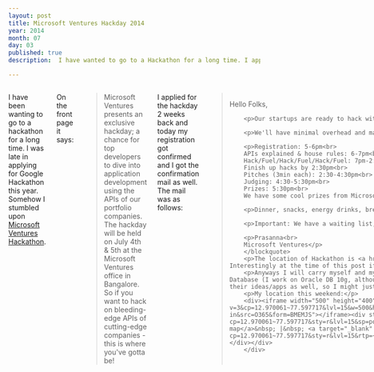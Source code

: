```yaml
---
layout: post
title: Microsoft Ventures Hackday 2014
year: 2014
month: 07
day: 03
published: true
description:  I have wanted to go to a Hackathon for a long time. I applied for a Hackathon (Hackday) 2 weeks ago which is being organized by Microsoft Ventures, got the approval for it today.

---
```

<div class="row">
	<div class="span9 columns">
		<p>I have been wanting to go to a hackathon for a long time. I was late in applying for Google Hackathon this year. Somehow I stumbled upon <a href="https://hacknight.in/microsoftventures/2014s-bangalore#/participants" target="_blank">Microsoft Ventures Hackathon</a>.</p>
		<p>On the front page it says:</p>
		<blockquote>Microsoft Ventures presents an exclusive hackday; a chance for top developers to dive into application development using the APIs of our portfolio companies. The hackday will be held on July 4th & 5th at the Microsoft Ventures office in Bangalore. So if you want to hack on bleeding-edge APIs of cutting-edge companies - this is where you've gotta be!
		</blockquote>
		<p>I applied for the hackday 2 weeks back and today my registration got confirmed and I got the confirmation mail as well. The mail was as follows:</p>
		<blockquote>
		<p>Hello Folks,</p>
		
		<p>Our startups are ready to hack with you on their brand-spanking-new APIs and we hope you're as revved up as we are!</p>
		
		<p>We'll have minimal overhead and maximal hacking:</p>
		
		<p>Registration: 5-6pm<br>
		APIs explained & house rules: 6-7pm<br>
		Hack/Fuel/Hack/Fuel/Hack/Fuel: 7pm-2:30pm<br>
		Finish up hacks by 2:30pm<br>
		Pitches (3min each): 2:30-4:30pm<br>
		Judging: 4:30-5:30pm<br>
		Prizes: 5:30pm<br>
		We have some cool prizes from Microsoft Ventures and also from our startups.</p>
		
		<p>Dinner, snacks, energy drinks, breakfast & lunch provided - BRAINS, BODIES, & LAPTOPS are things you should bring :)</p>
		
		<p>Important: We have a waiting list, so if any of you are not coming tomorrow, please let us know ASAP, so we can admit people on the waitlist.</p>
		
		<p>Prasanna<br>
		Microsoft Ventures</p>
		</blockquote>
		<p>The location of Hackathon is <a href="http://binged.it/1lrHFc7" target="_blank">Ground Floor of Microsoft Vigyan</a>, Lavelle Road, Bangalore, Karnataka, India. Interestingly at the time of this post if you search for this location on Google maps then you won't get any result.. Nice work Google!</p>
		<p>Anyways I will carry myself and my Dell 2520 to this location and see how it goes. I am an Oracle Apps developer, so I can definitely help out someone with Database (I work on Oracle DB 10g, although nobody will be using Oracle!). Other than that I am a fair presenter. In the mail as you can see the devs need to pitch their ideas/apps as well, so I might just be helpful there.</p>
		<p>My location this weekend:</p>
		<div><iframe width="500" height="400" frameborder="0" src="http://www.bing.com/maps/embed/viewer.aspx?v=3&cp=12.970061~77.597717&lvl=15&w=500&h=400&sty=r&typ=d&pp=Microsoft%20Ventures%20Lavelle%20Road%2C%20Bengaluru%2C%20Karnataka~~12.971110~77.597717&ps=&dir=0&mkt=en-in&src=O365&form=BMEMJS"></iframe><div style="margin: 12px 0 0 0;"><a target="_blank" href="http://www.bing.com/maps/?cp=12.970061~77.597717&sty=r&lvl=15&sp=point.12.971110_77.597717_Microsoft%20Ventures%20Lavelle%20Road%2C%20Bengaluru%2C%20Karnataka_&mm_embed=map">View larger map</a>&nbsp; |&nbsp; <a target="_blank" href="http://www.bing.com/maps/?cp=12.970061~77.597717&sty=r&lvl=15&rtp=~pos.12.971110_77.597717_Microsoft%20Ventures%20Lavelle%20Road%2C%20Bengaluru%2C%20Karnataka_&mm_embed=dir">Get directions</a></div></div>
		</div>
 </div> 
